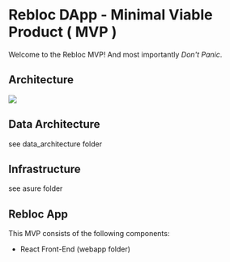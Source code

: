 # Rebloc DApp - Minimal Viable Product ( MVP )
 
Welcome to the Rebloc MVP!  And most importantly _Don't Panic_.

## Architecture 
![](https://github.com/iLookaboutlodge/rebloc-mvp/blob/master/doc/ReblocArch%20-%20MVP%20Components-2.png)

## Data Architecture
see data_architecture folder

## Infrastructure 
see asure folder

## Rebloc App
This MVP consists of the following components:
- React Front-End (webapp folder)


